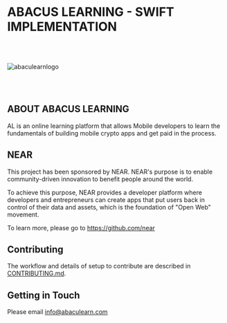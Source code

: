 # ABACUS LEARNING - SWIFT IMPLEMENTATION

<br />
<br />

![abaculearnlogo](https://user-images.githubusercontent.com/9660292/154821895-36c1af35-5987-4625-a60e-cdc00a2756f4.svg)

<br />
<br />


## ABOUT ABACUS LEARNING

AL is an online learning platform that allows Mobile developers to learn the fundamentals of building mobile crypto apps and get paid in the process.

[WEBSITE-url]: https://www.abaculearn.com/

## NEAR

This project has been sponsored by NEAR. NEAR's purpose is to enable community-driven innovation to benefit people around the world.

To achieve this purpose, NEAR provides a developer platform where developers and entrepreneurs can create apps that put users back in control of their data and assets, which is the foundation of "Open Web" movement.

To learn more, please go to https://github.com/near

## Contributing

The workflow and details of setup to contribute are described in [CONTRIBUTING.md](CONTRIBUTING.md).

## Getting in Touch

Please email info@abaculearn.com 
